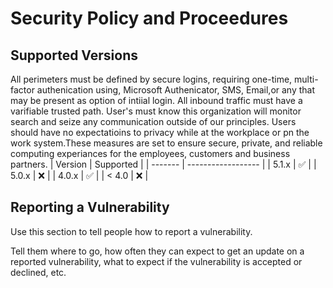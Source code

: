 # Security Policy and Proceedures

## Supported Versions

All perimeters must be defined by secure logins, requiring
one-time, multi-factor authenication using, Microsoft Authenicator, SMS, 
Email,or any that may be present as option of intiial login.
All inbound traffic must have a varifiable trusted path. User's 
must know this organization will monitor search and seize any 
communication outside of our principles. Users should have no 
expectatioins to privacy while at the workplace or pn the work 
system.These measures are set to ensure secure, private, and
reliable computing experiances for the employees, customers 
and business partners.
| Version | Supported          |
| ------- | ------------------ |
| 5.1.x   | :white_check_mark: |
| 5.0.x   | :x:                |
| 4.0.x   | :white_check_mark: |
| < 4.0   | :x:                |

## Reporting a Vulnerability

Use this section to tell people how to report a vulnerability.

Tell them where to go, how often they can expect to get an update on a
reported vulnerability, what to expect if the vulnerability is accepted or
declined, etc.
